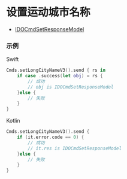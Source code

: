 # 设置运动城市名称
* [IDOCmdSetResponseModel](../model/IDOCmdSetResponseModel.md)



### 示例

Swift
```swift
Cmds.setLongCityNameV3().send { rs in
    if case .success(let obj) = rs {
        // 成功
        // obj is IDOCmdSetResponseModel
    }else {
        // 失败
    }
}
```

Kotlin
```kotlin
Cmds.setLongCityNameV3().send {
    if (it.error.code == 0) {
        // 成功
        // it.res is IDOCmdSetResponseModel
    }else {
        // 失败
    }
}
```
